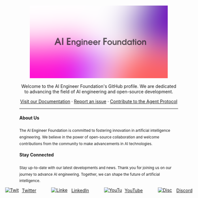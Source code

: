 <p align="center">
  <a href="https://agentprotocol.ai/">
    <img src="https://raw.githubusercontent.com/AI-Engineer-Foundation/.github/main/profile_banner.png" alt="AIEF Github Profile Banner" height="230">
  </a>
</p>

<p align="center">
  Welcome to the AI Engineer Foundation's GitHub profile. We are dedicated to advancing the field of AI engineering and open-source development.
</p>

<p align="center">
  <a href="https://agentprotocol.ai">Visit our Documentation</a>
  ·
  <a href="https://github.com/AI-Engineer-Foundation/agent-protocol/issues/new/choose">Report an issue</a>
  ·
  <a href="https://agentprotocol.ai/contributing/guide">Contribute to the Agent Protocol</a>
</p>

---

#### About Us

<sub> The AI Engineer Foundation is committed to fostering innovation in artificial intelligence engineering. We believe in the power of open-source collaboration and welcome contributions from the community to make advancements in AI technologies. </sub>

#### Stay Connected

<sub>Stay up-to-date with our latest developments and news. Thank you for joining us on our journey to advance AI engineering. Together, we can shape the future of artificial intelligence.</sub>

<div style="display:flex; justify-content:center; gap:3rem;">
  <a href="https://twitter.com/aiengfoundation">
    <div style="display:flex; align-items:center; gap:0.5rem;">
    <img src="https://raw.githubusercontent.com/dheereshagrwal/colored-icons/master/svg/twitter.svg" alt="Twitter" height="18px">
    Twitter
    </div>
  </a>
  <a href="https://www.linkedin.com/company/ai-eng-foundation/">
    <div style="display:flex; align-items:center; gap:0.5rem;">
        <img src="https://raw.githubusercontent.com/dheereshagrwal/colored-icons/master/svg/linkedin.svg" alt="LinkedIn" height="18px">
        LinkedIn
    </div>
  </a>
  <a href="https://www.youtube.com/@AIEngFoundation">
    <div style="display:flex; align-items:center; gap:0.5rem;">
        <img src="https://raw.githubusercontent.com/dheereshagrwal/colored-icons/master/svg/youtube.svg" alt="YouTube" height="18px">
        YouTube
    </div>
</a>
  <a href="https://discord.gg/3zcNWTucwn">
    <div style="display:flex; align-items:center; gap:0.5rem;">
        <img src="https://raw.githubusercontent.com/dheereshagrwal/colored-icons/master/svg/discord.svg" alt="Discord" height="18px">
        Discord
    </div>
  </a>
</div>

